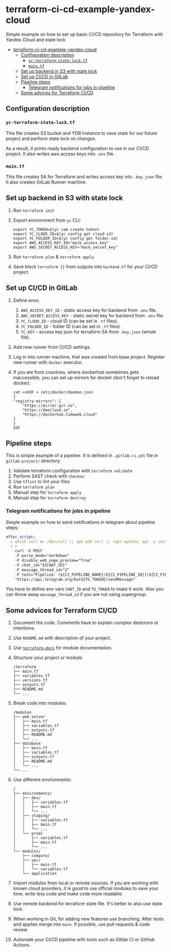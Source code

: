 # terraform-ci-cd-example-yandex-cloud

Simple example on how to set up basic CI/CD repository for Terraform with Yandex Cloud and state lock

- [terraform-ci-cd-example-yandex-cloud](#terraform-ci-cd-example-yandex-cloud)
  - [Configuration description](#configuration-description)
    - [`yc-terraform-state-lock.tf`](#yc-terraform-state-locktf)
    - [`main.tf`](#maintf)
  - [Set up backend in S3 with state lock](#set-up-backend-in-s3-with-state-lock)
  - [Set up CI/CD in GitLab](#set-up-cicd-in-gitlab)
  - [Pipeline steps](#pipeline-steps)
    - [Telegram notifications for jobs in pipeline](#telegram-notifications-for-jobs-in-pipeline)
  - [Some advices for Terraform CI/CD](#some-advices-for-terraform-cicd)

## Configuration description

### `yc-terraform-state-lock.tf`

This file creates S3 bucket and YDB instance to save state for our future project and perform state lock on changes.

As a result, it prints ready backend configuration to use in our CI/CD project. It also writes aws access keys into `.env` file.

### `main.tf`

This file creates SA for Terraform and writes access key into `.key.json` file. It also creates GitLab Runner machine.

## Set up backend in S3 with state lock

1. Run `terraform init`
2. Export environment from `yc` CLI:

    ```shell
    export YC_TOKEN=$(yc iam create-token)
    export YC_CLOUD_ID=$(yc config get cloud-id)
    export YC_FOLDER_ID=$(yc config get folder-id)
    export AWS_ACCESS_KEY_ID="mock_access_key"
    export AWS_SECRET_ACCESS_KEY="mock_secret_key"
    ```

3. Run `terraform plan` & `terraform apply`
4. Save block `terraform {}` from outputs into `backend.tf` for your CI/CD project.

## Set up CI/CD in GitLab

1. Define envs:
   1. `AWS_ACCESS_KEY_ID` - static access key for backend from `.env` file.
   2. `AWS_SECRET_ACCESS_KEY` - static secret key for backend from `.env` file.
   3. `YC_CLOUD_ID` - cloud ID (can be set in `.tf` files).
   4. `YC_FOLDER_ID` - folder ID (can be set in `.tf` files).
   5. `YC_KEY` - access key json for terraform SA from `.key.json` (whole file).
2. Add new runner from CI/CD settings.
3. Log in into runner machine, that was created from base project. Register new runner with `docker` executor.
4. If you are from countries, where dockerhub sometimes gets inaccessible, you can set up mirrors for docker (don't forget to reload docker):

    ```shell
    cat <<EOF > /etc/docker/daemon.json
    {
    "registry-mirrors": [
        "https://mirror.gcr.io",
        "https://daocloud.io",
        "https://dockerhub.timeweb.cloud"
    ]
    }
    EOF
    ```

## Pipeline steps

This is simple example of a pipeline. It is defined in `.gitlab-ci.yml` file in `gitlab-project/` directory.

1. Validate terraform configuration with `terraform validate`
2. Perform SAST check with `checkov`
3. Use `tflint` to lint your files
4. Run `terraform plan`
5. Manual step for `terraform apply`
6. Manual step for `terraform destroy`

### Telegram notifications for jobs in pipeline

Simple example on how to send notifications in telegram about pipeline steps:

```yaml
after_script:
  - which curl &> /dev/null || apk add curl || (apt update; apt -y install curl)
  - >
    curl -X POST
    -F parse_mode="markdown"
    -F disable_web_page_preview="True"
    -F chat_id="${CHAT_ID}"
    -F message_thread_id="2"
    -F text="Pipeline: [${CI_PIPELINE_NAME}/${CI_PIPELINE_ID}](${CI_PIPELINE_URL}), Job: [${CI_JOB_NAME}](${CI_JOB_URL}) => *${CI_JOB_STATUS}*"
    "https://api.telegram.org/bot${TG_TOKEN}/sendMessage"
```

You have to define env vars `CHAT_ID` and `TG_TOKEN` to make it work. Also you can throw away `message_thread_id` if you are not using supergroup.

## Some advices for Terraform CI/CD

1. Document the code. Comments have to explain complex desicions or intentions.
2. Use `README.md` with description of your project.
3. Use [`terraform-docs`](https://github.com/terraform-docs/terraform-docs/) for module documentation.
4. Structure your project or module:

    ```plaintext
    /terraform
    ├── main.tf
    ├── variables.tf
    ├── versions.tf
    ├── outputs.tf
    ├── README.md
    └── ...
    ```

5. Break code into modules:

    ```plaintext
    /modules
    ├── web_server
    │   ├── main.tf
    │   ├── variables.tf
    │   ├── outputs.tf
    │   ├── README.md
    │   └── ...
    ├── database
    │   ├── main.tf
    │   ├── variables.tf
    │   ├── outputs.tf
    │   ├── README.md
    │   └── ...
    └── ...
    ```

6. Use different environments:

    ```plaintext
    /
    ├── environments/
    │   ├── dev/
    │   │   ├── variables.tf
    │   │   ├── main.tf
    │   │   └── ...
    │   ├── staging/
    │   │   ├── variables.tf
    │   │   ├── main.tf
    │   │   └── ...
    │   └── prod/
    │       ├── variables.tf
    │       ├── main.tf
    │       └── ...
    └── modules/
        ├── compute/
        ├── vpc/
        │   ├── main.tf
        │   └── variables.tf
        └── application
    ```

7. Import modules from local or remote sources. If you are working with known cloud providers, it is good to use official modules to save your time, write less code and make code more readable.
8. Use remote backend for terraform state file. It's better to also use state lock.
9. When working in Git, for adding new features use branching. After tests and applies merge into `main`. If possible, use pull requests & code review.
10. Automate your CI/CD pipeline with tools such as Gitlab CI or GitHub Actions.
